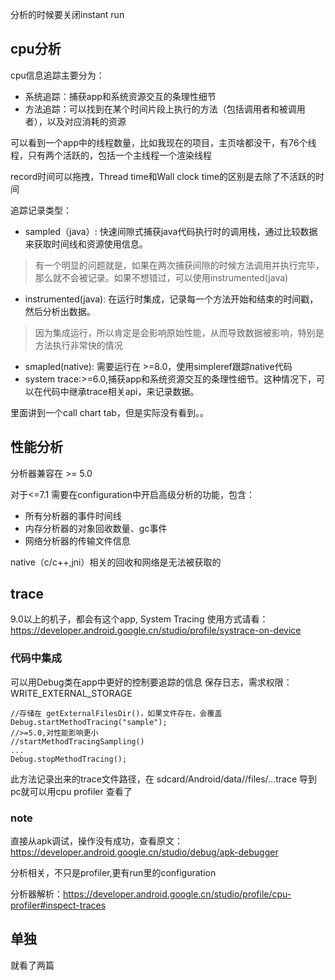 分析的时候要关闭instant run

## cpu分析
cpu信息追踪主要分为：
- 系统追踪：捕获app和系统资源交互的条理性细节
- 方法追踪：可以找到在某个时间片段上执行的方法（包括调用者和被调用者），以及对应消耗的资源

可以看到一个app中的线程数量，比如我现在的项目，主页啥都没干，有76个线程，只有两个活跃的，包括一个主线程一个渲染线程

record时间可以拖拽，Thread time和Wall clock time的区别是去除了不活跃的时间

追踪记录类型：
- sampled（java）: 快速间隙式捕获java代码执行时的调用栈，通过比较数据来获取时间线和资源使用信息。
>有一个明显的问题就是，如果在两次捕获间隙的时候方法调用并执行完毕，那么就不会被记录。如果不想错过，可以使用instrumented(java)
- instrumented(java): 在运行时集成，记录每一个方法开始和结束的时间戳，然后分析出数据。
>因为集成运行，所以肯定是会影响原始性能，从而导致数据被影响，特别是方法执行非常快的情况
- smapled(native): 需要运行在 >=8.0，使用simpleref跟踪native代码
- system trace:>=6.0,捕获app和系统资源交互的条理性细节。这种情况下，可以在代码中继承trace相关api，来记录数据。

里面讲到一个call chart tab，但是实际没有看到。。

## 性能分析

分析器兼容在 >= 5.0

对于<=7.1 需要在configuration中开启高级分析的功能，包含：
- 所有分析器的事件时间线
- 内存分析器的对象回收数量、gc事件
- 网络分析器的传输文件信息

native（c/c++,jni）相关的回收和网络是无法被获取的

## trace
9.0以上的机子，都会有这个app, System Tracing
使用方式请看：https://developer.android.google.cn/studio/profile/systrace-on-device

### 代码中集成

可以用Debug类在app中更好的控制要追踪的信息
保存日志，需求权限：WRITE_EXTERNAL_STORAGE

```
//存储在 getExternalFilesDir()，如果文件存在，会覆盖
Debug.startMethodTracing("sample");
//>=5.0,对性能影响更小
//startMethodTracingSampling()
...
Debug.stopMethodTracing();
```

此方法记录出来的trace文件路径，在 sdcard/Android/data/<packageName>/files/...trace
导到pc就可以用cpu profiler 查看了

### note
直接从apk调试，操作没有成功，查看原文：https://developer.android.google.cn/studio/debug/apk-debugger


分析相关，不只是profiler,更有run里的configuration


分析器解析：https://developer.android.google.cn/studio/profile/cpu-profiler#inspect-traces

## 单独
就看了两篇
